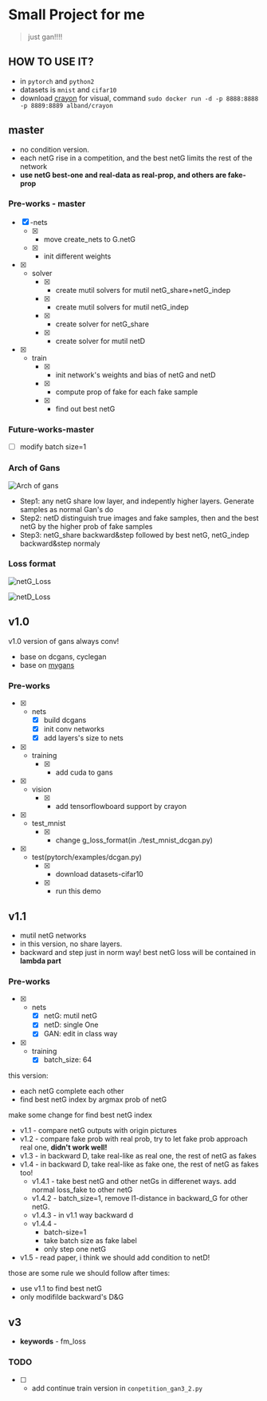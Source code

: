 # Small Project for me
> just gan!!!!

## HOW TO USE IT?

* in `pytorch` and `python2`
* datasets is `mnist` and `cifar10`
* download [crayon](https://github.com/torrvision/crayon) for visual, command `sudo docker run -d -p 8888:8888 -p 8889:8889 alband/crayon`

## master

* no condition version.
* each netG rise in a competition, and the best netG limits the rest of the network
* **use netG best-one and real-data as real-prop, and others are fake-prop**

### Pre-works - master

* [x] -nets
    * [x] - move create_nets to G.netG
    * [x] - init different weights
* [x] - solver
    * [x] - create mutil solvers for mutil netG_share+netG_indep
    * [x] - create mutil solvers for mutil netG_indep
    * [x] - create solver for netG_share
    * [x] - create solver for mutil netD
* [x] - train
    * [x] - init network's weights and bias of netG and netD
    * [x] - compute prop of fake for each fake sample
    * [x] - find out best netG

### Future-works-master

* [ ] modify batch size=1

### Arch of Gans

![Arch of gans](https://github.com/JiangWeixian/GANS/blob/master/README/v1.0/noise-Z.png)

* Step1: any netG share low layer, and indepently higher layers. Generate samples as normal Gan's do
* Step2: netD distinguish true images and fake samples, then and the best netG by the higher prob of fake samples
* Step3: netG_share backward&step followed by best netG, netG_indep backward&step normaly

### Loss format

![netG_Loss](https://github.com/JiangWeixian/GANS/blob/master/README/v1.0/netG_loss.gif)

![netD_Loss](https://github.com/JiangWeixian/GANS/blob/master/README/v1.0/netD_loss.gif)

## v1.0

v1.0 version of gans always conv!

* base on dcgans, cyclegan
* base on [mygans](https://github.com/JiangWeixian/GANS)

### Pre-works

* [x] - nets
    * [x] build dcgans
    * [x] init conv networks
    * [x] add layers's size to nets
* [x] - training
    * [x] - add cuda to gans
* [x] - vision
    * [x] - add tensorflowboard support by crayon
* [x] - test_mnist
    * [x] - change g_loss_format(in ./test_mnist_dcgan.py)
* [x] - test(pytorch/examples/dcgan.py)
    * [x] - download datasets-cifar10
    * [x] - run this demo


## v1.1

* mutil netG networks
* in this version, no share layers. 
* backward and step just in norm way! best netG loss will be contained in **lambda part**


### Pre-works
* [x] - nets
    * [x] netG: mutil netG
    * [x] netD: single One
    * [x] GAN: edit in class way
* [x] - training
    * [x] batch_size: 64

this version: 
* each netG complete each other
* find best netG index by argmax prob of netG

make some change for find best netG index

* v1.1 - compare netG outputs with origin pictures
* v1.2 - compare fake prob with real prob, try to let fake prob approach real one, **didn't work well!**
* v1.3 - in backward D, take real-like as real one, the rest of netG as fakes
* v1.4 - in backward D, take real-like as fake one, the rest of netG as fakes too!
    * v1.4.1 - take best netG and other netGs in differenet ways. add normal loss_fake to other netG
    * v1.4.2 - batch_size=1, remove l1-distance in backward_G for other netG.
    * v1.4.3 - in v1.1 way backward d
    * v1.4.4 - 
        * batch-size=1
        * take batch size as fake label
        * only step one netG
* v1.5 - read paper<triple gan>, i think we should add  condition to netD!

those are some rule we should follow after times:

* use v1.1 to find best netG
* only modifilde backward's D&G

## v3

* **keywords** - fm_loss

### TODO

* [ ] - add continue train version in `conpetition_gan3_2.py`